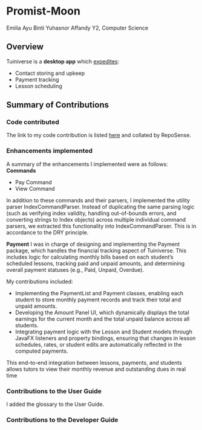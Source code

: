 # Promist-Moon
Emilia Ayu Binti Yuhasnor Affandy
Y2, Computer Science

## Overview
Tuiniverse is a **desktop app** which <u>expedites</u>:
* Contact storing and upkeep
* Payment tracking
* Lesson scheduling

## Summary of Contributions
### Code contributed
The link to my code contribution is listed [here](https://nus-cs2103-ay2526s1.github.io/tp-dashboard/?search=promist-moon&breakdown=true&sort=groupTitle%20dsc&sortWithin=title&since=2025-09-19T00%3A00%3A00&timeframe=commit&mergegroup=&groupSelect=groupByRepos&checkedFileTypes=docs~functional-code~test-code~other&filteredFileName=) and collated by RepoSense.

### Enhancements implemented
A summary of the enhancements I implemented were as follows:<br>
**Commands**
* Pay Command
* View Command

In addition to these commands and their parsers, I implemented the utility parser IndexCommandParser. Instead of duplicating the same parsing logic
(such as verifying index validity, handling out-of-bounds errors, and converting strings to Index objects) across multiple individual
command parsers, we extracted this functionality into IndexCommandParser. This is in accordance to the DRY principle.

**Payment**
I was in charge of designing and implementing the Payment package, which handles the financial tracking aspect of Tuiniverse. This includes logic
for calculating monthly bills based on each student’s scheduled lessons, tracking paid and unpaid amounts, and determining overall payment statuses
(e.g., Paid, Unpaid, Overdue).

My contributions included:
* Implementing the PaymentList and Payment classes, enabling each student to store monthly payment records and track their total and unpaid amounts.
* Developing the Amount Panel UI, which dynamically displays the total earnings for the current month and the total unpaid balance across all students.
* Integrating payment logic with the Lesson and Student models through JavaFX listeners and property bindings, ensuring that changes in lesson schedules,
rates, or student edits are automatically reflected in the computed payments.

This end-to-end integration between lessons, payments, and students allows tutors to view their monthly revenue and outstanding dues in real time

### Contributions to the User Guide
I added the glossary to the User Guide.

### Contributions to the Developer Guide